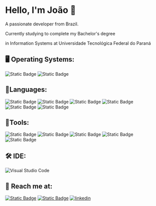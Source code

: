 # Hello, I'm João 👋
A passionate developer from Brazil.

Currently studying to complete my Bachelor's degree 

in Information Systems at Universidade Tecnológica Federal do Paraná


## 🖥️ Operating Systems:
![Static Badge](https://img.shields.io/badge/MACOS-gray?style=for-the-badge&logo=apple&logoColor=white) ![Static Badge](https://img.shields.io/badge/Windows-blue?style=for-the-badge&logo=gitforwindows&logoColor=white)

## 📝Languages:
![Static Badge](https://img.shields.io/badge/Language-blue?style=for-the-badge&logo=c&logoColor=white) ![Static Badge](https://img.shields.io/badge/CSS-blue?style=for-the-badge&logo=css3&logoColor=white) ![Static Badge](https://img.shields.io/badge/HTML-orange?style=for-the-badge&logo=html5&logoColor=white) ![Static Badge](https://img.shields.io/badge/Java-orange?style=for-the-badge&logo=coffeescript&logoColor=white) ![Static Badge](https://img.shields.io/badge/JavaScript-gray?style=for-the-badge&logo=javascript&logoColor=white) ![Static Badge](https://img.shields.io/badge/TYPESCRIPT-blue?style=for-the-badge&logo=typescript&logoColor=white)
 
## 🔨Tools:
![Static Badge](https://img.shields.io/badge/figma-gray?style=for-the-badge&logo=figma&logoColor=white) ![Static Badge](https://img.shields.io/badge/git-orange?style=for-the-badge&logo=git&logoColor=white) ![Static Badge](https://img.shields.io/badge/node.js-gray?style=for-the-badge&logo=nodedotjs&logoColor=white) ![Static Badge](https://img.shields.io/badge/react-blue?style=for-the-badge&logo=react&logoColor=white) ![Static Badge](https://img.shields.io/badge/tailwind%20css-blue?style=for-the-badge&logo=tailwindcss&logoColor=white)

## 🛠️ IDE:
![Visual Studio Code](https://img.shields.io/badge/Visual%20Studio%20Code-0078d7.svg?style=for-the-badge&logo=visual-studio-code&logoColor=white)

## 📱 Reach me at:
[![Static Badge](https://img.shields.io/badge/gmail-red?style=for-the-badge&logo=gmail&logoColor=white)](mailto:jhpainim@gmail.com) [![Static Badge](https://img.shields.io/badge/instagram-white?style=for-the-badge&logo=instagram&logoColor=black)](https://www.instagram.com/joao.painim/) [![linkedin](https://img.shields.io/badge/linkedin-0A66C2?style=for-the-badge&logo=linkedin&logoColor=white)](https://www.linkedin.com/in/jo%C3%A3o-henrique-painim-118ba82a7/)

